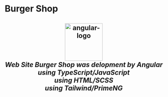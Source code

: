 # Burger Shop
<h2 align="center">

 <p align="center">
  <img src="aio/src/assets/images/logos/angular/angular.png" alt="angular-logo" width="120px" height="120px"/>
  <br>
  <i>Web Site Burger Shop was delopment by Angular
    <br> using TypeScript/JavaScript
    <br> using HTML/SCSS
    <br> using Tailwind/PrimeNG</i>
  <br>
</p>
